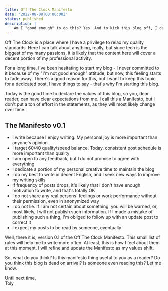 ```yaml
---
title: Off The Clock Manifesto
date: "2022-08-08T00:00:00Z"
status: published
description: |
    Am I "good enough" to do this? Yes. And to kick this blog off, I declare my values in a Manifesto. 
---
```


Off The Clock is a place where I have a privilege to relax my quality standards. Here I can talk about anything, really, but since tech is the biggest of my many passions, it is likely that the content here will cover a decent portion of my professional activity.

For a long time, I've been hesitating to start my blog - I never committed to it because of my "I'm not good enough" attitude, but now, this feeling starts to fade away. There's a good reason for this, but I want to keep this topic for a dedicated post. I have things to say - that's why I'm starting this blog.

Today is the good time to declare the values of this blog, so you, dear reader, can have clear expectations from me. I call this a Manifesto, but I don't put a ton of effort in the statements, as they will most likely change over time.

## The Manifesto v0.1
* I write because I enjoy writing. My personal joy is more important than anyone's opinion
* I target 60/40 quality/speed balance. Today, consistent post schedule is more important than quality
* I am open to any feedback, but I do not promise to agree with everything
* I dedicate a portion of my personal creative time to maintain the blog
* I do my best to write in decent English, and I seek new ways to improve my writing skills
* If frequency of posts drops, it's likely that I don't have enough motivation to write, and that's totally OK
* I do not share any real persons' feelings or work performance without their permission, even in anonymized way
* I do not lie. If I am not certain about something, you will be warned, or, most likely, I will not publish such information. If I made a mistake of publishing such a thing, I'm obliged to follow up with an update post to correct it
* I expect my posts to be read by someone, eventually

Well, there it is, version 0.1 of the Off The Clock Manifesto. This small list of rules will help me to write more often. At least, this is how I feel about them at this moment. I will refine and update the Manifesto as my values shift.

So, what do you think? Is this manifesto thing useful to you as a reader? Do you think this blog is dead on arrival? Is someone even reading this? Let me know.

Until next time,  
Toly
